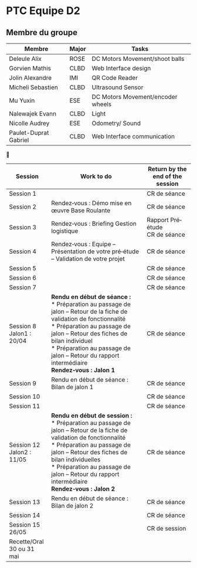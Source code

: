 # PTC Equipe D2
## Membre du groupe

<div align=center>
  
|Membre|Major|Tasks|
|-|-|-|
|Deleule Alix|ROSE|DC Motors Movement/shoot balls|
|Gorvien Mathis|CLBD|Web Interface design|
|Jolin Alexandre|IMI|QR Code Reader|
|Micheli Sebastien|CLBD|Ultrasound Sensor|
|Mu Yuxin|ESE|DC Motors Movement/encoder wheels|
|Nalewajek Evann|CLBD|Light|
|Nicolle Audrey|ESE|Odometry/ Sound|
|Paulet-Duprat Gabriel|CLBD|Web Interface communication|
</div>

:hibiscus:

|Session|Work to do|Return by the end of the session|
|-|-|-|
|Session 1||CR de séance|
|Session 2|Rendez‐vous : Démo mise en œuvre Base Roulante|CR de séance|
|Session 3|Rendez‐vous : Briefing Gestion logistique|Rapport Pré‐étude</br>CR de séance|
|Session 4|Rendez‐vous : Equipe – Présentation de votre pré‐étude – Validation de votre projet|CR de séance|
|Session 5||CR de séance|
|Session 6||CR de séance|
|Session 7||CR de séance|
|Session 8</br>Jalon1 : 20/04|**Rendu en début de séance :**</br>* Préparation au passage de jalon – Retour de la fiche de validation de fonctionnalité</br>* Préparation au passage de jalon – Retour des fiches de bilan individuel</br>* Préparation au passage de jalon – Retour du rapport intermédiaire</br>**Rendez‐vous : Jalon 1**|CR de séance|
|Session 9|Rendu en début de séance : Bilan de jalon 1|CR de séance|
|Session 10||CR de séance|
|Session 11||CR de séance|
|Session 12</br>Jalon2 : 11/05|**Rendu en début de session :**</br>* Préparation au passage de jalon – Retour de la fiche de validation de fonctionnalité</br>* Préparation au passage de jalon – Retour des fiches de bilan individuelles</br>* Préparation au passage de jalon – Retour du rapport intermédiaire</br>**Rendez‐vous : Jalon 2**|CR de séance|
|Session 13|Rendu en début de séance : Bilan de jalon 2|CR de séance|
|Session 14||CR de séance|
|Session 15</br>26/05||CR de session|
|Recette/Oral</br>30 ou 31 mai|
